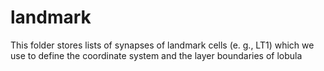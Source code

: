 # landmark
This folder stores lists of synapses of landmark cells (e. g., LT1) which we use
to define the coordinate system and the layer boundaries of lobula
